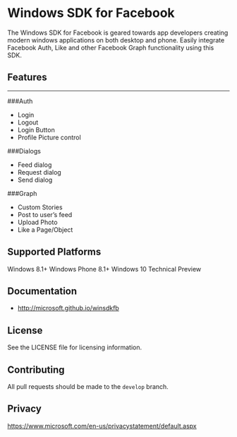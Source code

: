 # **Windows SDK for Facebook**

The Windows SDK for Facebook is geared towards app developers creating modern windows applications on both desktop and phone. Easily integrate Facebook Auth, Like and other Facebook Graph functionality using this SDK.


## **Features**


----------


###Auth

 - Login
 - Logout
 - Login Button
 - Profile Picture control

###Dialogs
  - Feed dialog
  - Request dialog
  - Send dialog

###Graph
  - Custom Stories
  - Post to user’s feed
  - Upload Photo
  - Like a Page/Object


## **Supported Platforms**

Windows 8.1+
Windows Phone 8.1+
Windows 10 Technical Preview

## **Documentation**

  - http://microsoft.github.io/winsdkfb

## **License**
See the LICENSE file for licensing information.

## **Contributing**

All pull requests should be made to the `develop` branch.

## Privacy

https://www.microsoft.com/en-us/privacystatement/default.aspx
